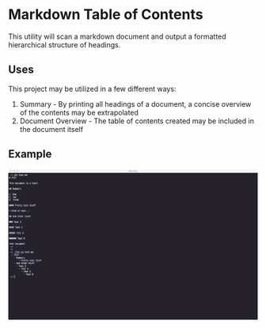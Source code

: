 # Markdown Table of Contents

This utility will scan a markdown document and output a formatted hierarchical structure of headings.

## Uses

This project may be utilized in a few different ways:

1. Summary - By printing all headings of a document, a concise overview of the contents may be extrapolated
1. Document Overview - The table of contents created may be included in the document itself

## Example

![Example Script Usage](./Example.png)

